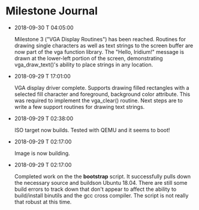 # Milestone Journal

* 2018-09-30 T 04:05:00

  Milestone 3 ("VGA Display Routines") has been reached. Routines for
  drawing single characters as well as text strings to the screen buffer
  are now part of the vga function library. The "Hello, Iridium!" message
  is drawn at the lower-left portion of the screen, demonstrating
  vga_draw_text()'s ability to place strings in any location. 

* 2018-09-29 T 17:01:00

  VGA display driver complete. Supports drawing filled rectangles with a
  selected fill character and foreground, background color attribute.
  This was required to implement the vga_clear() routine. Next steps are
  to write a few support routines for drawing text strings.

* 2018-09-29 T 02:38:00

  ISO target now builds. Tested with QEMU and it seems to boot!

* 2018-09-29 T 02:17:00
  
  Image is now building.

* 2018-09-29 T 02:17:00

  Completed work on the the **bootstrap** script. It successfully pulls
  down the necessary source and buildson Ubuntu 18.04. There are still
  some build errors to track down that don't appear to affect the
  ability to build/install binutils and the gcc cross compiler. The
  script is not really that robust at this time.
